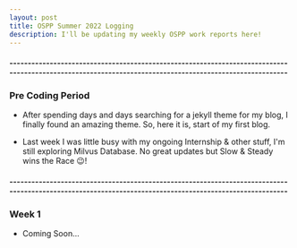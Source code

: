 ```yaml
---
layout: post
title: OSPP Summer 2022 Logging
description: I'll be updating my weekly OSPP work reports here!
---
```


#### --------------------------------------------------------------------------------------------------------------------------------------------------------

### Pre Coding Period

- After spending days and days searching for a jekyll theme for my blog, I finally found an amazing theme. So, here it is, start of my first blog.

- Last week I was little busy with my ongoing Internship & other stuff, I'm still exploring Milvus Database. No great updates but Slow & Steady wins the Race 😉️!

#### --------------------------------------------------------------------------------------------------------------------------------------------------------

### Week 1

- Coming Soon...
